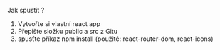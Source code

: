 Jak spustit ?
1. Vytvořte si vlastní react app
2. Přepište složku public a src z Gitu
3. spusťte příkaz npm install (použité: react-router-dom, react-icons)
